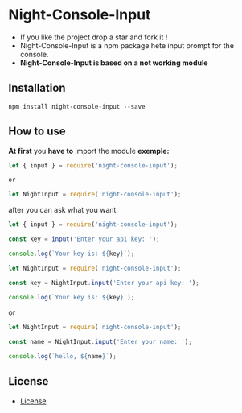 # **Night-Console-Input**
 - If you like the project drop a star and fork it !
 - Night-Console-Input is a npm package hete input prompt for the console.
 - **Night-Console-Input is based on a not working module**

## **Installation**

```
npm install night-console-input --save
```

## **How to use**

**At first** you **have to** import the module **exemple:**

```js
let { input } = require('night-console-input');

or 

let NightInput = require('night-console-input');
```

after you can ask what you want

```js
let { input } = require('night-console-input');

const key = input('Enter your api key: ');

console.log(`Your key is: ${key}`);

let NightInput = require('night-console-input');

const key = NightInput.input('Enter your api key: ');

console.log(`Your key is: ${key}`);

```
or
```js
let NightInput = require('night-console-input');

const name = NightInput.input('Enter your name: ');

console.log(`hello, ${name}`);
```

## **License**

 - [License](https://github.com/NightSpaceGTT/NightConsoleInput/blob/main/LICENSE)
